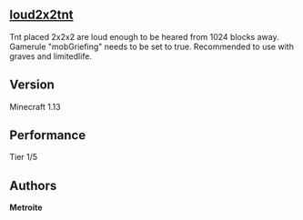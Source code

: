 ## [loud2x2tnt](https://minhaskamal.github.io/DownGit/#/home?url=https://github.com/Metroite/datapacks/tree/1.13/loud2x2tnt&rootDirectory=false)

Tnt placed 2x2x2 are loud enough to be heared from 1024 blocks away. Gamerule "mobGriefing" needs to be set to true.
Recommended to use with graves and limitedlife.

## Version

Minecraft 1.13

## Performance

Tier 1/5

## Authors

**Metroite**
